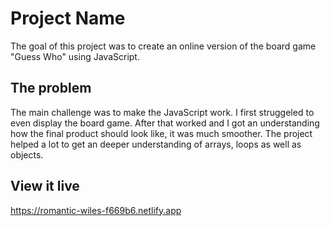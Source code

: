 # Project Name

The goal of this project was to create an online version of the board game "Guess Who" using JavaScript.

## The problem

The main challenge was to make the JavaScript work. I first struggeled to even display the board game. After that worked and I got an understanding how the final product should look like, it was much smoother. The project helped a lot to get an deeper understanding of arrays, loops as well as objects.

## View it live

https://romantic-wiles-f669b6.netlify.app
